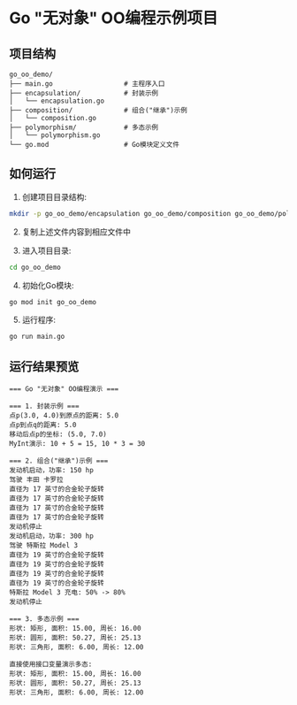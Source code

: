 # Go "无对象" OO编程示例项目

## 项目结构

```
go_oo_demo/
├── main.go                  # 主程序入口
├── encapsulation/           # 封装示例
│   └── encapsulation.go
├── composition/             # 组合("继承")示例
│   └── composition.go
├── polymorphism/            # 多态示例
│   └── polymorphism.go
└── go.mod                   # Go模块定义文件
```

## 如何运行

1. 创建项目目录结构:

```bash
mkdir -p go_oo_demo/encapsulation go_oo_demo/composition go_oo_demo/polymorphism
```

2. 复制上述文件内容到相应文件中

3. 进入项目目录:

```bash
cd go_oo_demo
```

4. 初始化Go模块:

```bash
go mod init go_oo_demo
```

5. 运行程序:

```bash
go run main.go
```

## 运行结果预览

```
=== Go "无对象" OO编程演示 ===

=== 1. 封装示例 ===
点p(3.0, 4.0)到原点的距离: 5.0
点p到点q的距离: 5.0
移动后点p的坐标: (5.0, 7.0)
MyInt演示: 10 + 5 = 15, 10 * 3 = 30

=== 2. 组合("继承")示例 ===
发动机启动，功率: 150 hp
驾驶 丰田 卡罗拉
直径为 17 英寸的合金轮子旋转
直径为 17 英寸的合金轮子旋转
直径为 17 英寸的合金轮子旋转
直径为 17 英寸的合金轮子旋转
发动机停止
发动机启动，功率: 300 hp
驾驶 特斯拉 Model 3
直径为 19 英寸的合金轮子旋转
直径为 19 英寸的合金轮子旋转
直径为 19 英寸的合金轮子旋转
直径为 19 英寸的合金轮子旋转
特斯拉 Model 3 充电: 50% -> 80%
发动机停止

=== 3. 多态示例 ===
形状: 矩形, 面积: 15.00, 周长: 16.00
形状: 圆形, 面积: 50.27, 周长: 25.13
形状: 三角形, 面积: 6.00, 周长: 12.00

直接使用接口变量演示多态:
形状: 矩形, 面积: 15.00, 周长: 16.00
形状: 圆形, 面积: 50.27, 周长: 25.13
形状: 三角形, 面积: 6.00, 周长: 12.00
```